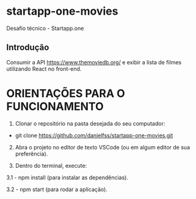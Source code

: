 # startapp-one-movies
Desafio técnico - Startapp.one

## Introdução
Consumir a API https://www.themoviedb.org/ e exibir a lista de filmes utilizando React no front-end.

# ORIENTAÇÕES PARA O FUNCIONAMENTO #
1. Clonar o repositório na pasta desejada do seu computador:
- git clone https://github.com/danielfss/startapp-one-movies.git

2. Abra o projeto no editor de texto VSCode (ou em algum editor de sua preferência).

3. Dentro do terminal, execute:

3.1 - npm install (para instalar as dependências).

3.2 - npm start (para rodar a aplicação).
